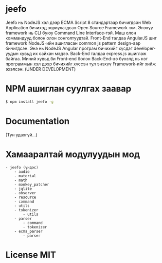 # jeefo
Jeefo нь NodeJS хэл дээр ECMA Script 8 стандартаар бичигдсэн Web Application 
бичихэд зориулагдсан Open Source Framework юм. Энэхүү framework нь CLI буюу 
Command Line Interface-тэй. Маш олон коммандууд болон олон сонголтуудтай.
Front-End талдаа AngularJS шиг framework NodeJS-ийн ашигласан common js pattern 
design-аар бичигдсэн. Энэ нь NodeJS Angular програм бичихийг хүсдэг 
developer-уудын хувьд их сайхан мэдээ. Back-End талдаа express.js ашиглаж 
байгаа. Миний хувьд би Front-end болон Back-End-ээ бүхэлд нь нэг программын хэл 
дээр бичихийг хүссэн тул энэхүү Framework-ийг хийж эхэлсэн. (UNDER DEVELOPMENT)

# NPM ашиглан суулгах заавар
```sh
$ npm install jeefo -g
```

# Documentation
(Тун удахгүй...)

# Хамааралтай модулуудын мод
    - jeefo (үндэс)
        - audio
        - material
        - math
        - monkey_patcher
        - jqlite
        - observer
        - resource
        - command
        - utils
        - tokenizer
            - utils
        - parser
            - command
            - tokenizer
        - ecma_parser
            - parser

# License MIT
